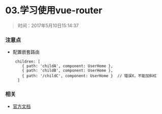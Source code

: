 # 03.学习使用vue-router

>时间：2017年5月10日15:14:37

### 注意点

- 配置嵌套路由
  ```
   children: [
      { path: 'childA', component: UserHome },
      { path: 'childB', component: UserHome },
      { path: '/childC', component: UserHome }  // 错误X，不能加斜杠
    ]
  ```

### 相关

- [官方文档](http://router.vuejs.org/zh-cn/)
